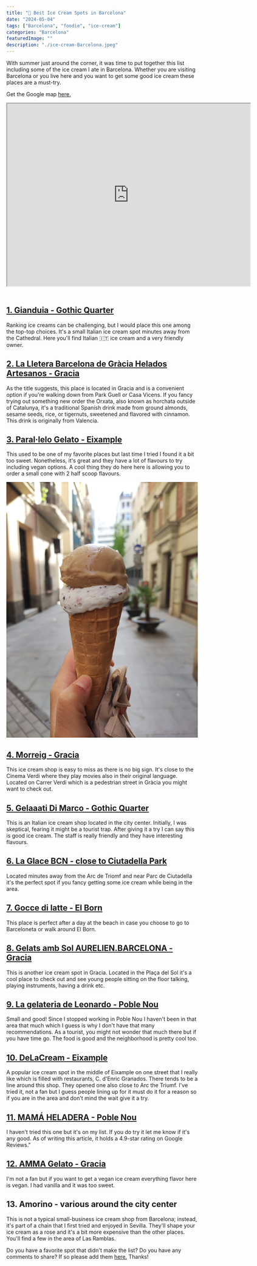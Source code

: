 ```yaml
---
title: "🍦 Best Ice Cream Spots in Barcelona"
date: "2024-05-04"
tags: ["Barcelona", "foodie", "ice-cream"]
categories: "Barcelona"
featuredImage: ""
description: "./ice-cream-Barcelona.jpeg"
---
```


With summer just around the corner, it was time to put together this list including some of the ice cream I ate in Barcelona. Whether you are visiting Barcelona or you live here and you want to get some good ice cream these places are a must-try.

Get the Google map <a href='https://www.google.com/maps/d/viewer?mid=1v9pdv7vsfMiQct1UY5CHAvmP7zWxFNM&ll=41.39321318240926%2C2.1799373499999852&z=15' target='_blank'>here.</a>

<div class="embed-responsive embed-responsive-4by3">
<iframe src="https://www.google.com/maps/d/embed?mid=1v9pdv7vsfMiQct1UY5CHAvmP7zWxFNM&ehbc=2E312F&noprof=1" width="640" height="480"></iframe>
</div><br />

## <a href='https://maps.app.goo.gl/j7nZvtQhqJbhDpWe8' target="_blank">1. Gianduia - Gothic Quarter</a>

Ranking ice creams can be challenging, but I would place this one among the top-top choices. It's a small Italian ice cream spot minutes away from the Cathedral. Here you'll find Italian 🇮🇹 ice cream and a very friendly owner.

## <a href='https://maps.app.goo.gl/nhUnVweVazw8YxwCA' target="_blank">2. La Lletera Barcelona de Gràcia Helados Artesanos - Gracia</a>

As the title suggests, this place is located in Gracia and is a convenient option if you're walking down from Park Guell or Casa Vicens. If you fancy trying out something new order the Orxata, also known as horchata outside of Catalunya, it's a traditional Spanish drink made from ground almonds, sesame seeds, rice, or tigernuts, sweetened and flavored with cinnamon. This drink is originally from Valencia.

## <a href='https://goo.gl/maps/KtHcvJYQSPGogBmi7' target="_blank">3. Paral·lelo Gelato - Eixample</a>

This used to be one of my favorite places but last time I tried I found it a bit too sweet. Nonetheless, it's great and they have a lot of flavours to try including vegan options. A cool thing they do here here is allowing you to order a small cone with 2 half scoop flavours.

![ice cream with 2 flavors](./ice-cream-Barcelona.jpeg)

## <a href='https://maps.app.goo.gl/uo8Md9Sjg13BGBEq6' target="_blank">4. Morreig - Gracia</a>

This ice cream shop is easy to miss as there is no big sign. It's close to the Cinema Verdi where they play movies also in their original language. Located on Carrer Verdi which is a pedestrian street in Gràcia you might want to check out.

## <a href='https://maps.app.goo.gl/fi29vFoFZcw6s5uW7' target="_blank">5. Gelaaati Di Marco - Gothic Quarter</a>

This is an Italian ice cream shop located in the city center. Initially, I was skeptical, fearing it might be a tourist trap. After giving it a try I can say this is good ice cream. The staff is really friendly and they have interesting flavours.

## <a href='https://maps.app.goo.gl/wp9KVTMaPQWhdqsYA' target="_blank">6. La Glace BCN - close to Ciutadella Park</a>

Located minutes away from the Arc de Triomf and near Parc de Ciutadella it's the perfect spot if you fancy getting some ice cream while being in the area.

## <a href='https://maps.app.goo.gl/9HmyDmyTWJgDu3Y48' target="_blank">7. Gocce di latte - El Born</a>

This place is perfect after a day at the beach in case you choose to go to Barceloneta or walk around El Born.

## <a href='https://maps.app.goo.gl/diaPfDkftCg9cpo76' target="_blank">8. Gelats amb Sol AURELIEN.BARCELONA - Gracia</a>

This is another ice cream spot in Gracia. Located in the Plaça del Sol it's a cool place to check out and see young people sitting on the floor talking, playing instruments, having a drink etc.

## <a href='https://maps.app.goo.gl/qRp1E8HnFzYsMAjp9' target="_blank">9. La gelateria de Leonardo - Poble Nou</a>

Small and good! Since I stopped working in Poble Nou I haven't been in that area that much which I guess is why I don't have that many recommendations. As a tourist, you might not wonder that much there but if you have time go. The food is good and the neighborhood is pretty cool too.

## <a href='https://maps.app.goo.gl/h3PjsXEP58DsooMP9' target="_blank">10. DeLaCream - Eixample</a>

A popular ice cream spot in the middle of Eixample on one street that I really like which is filled with restaurants, C. d'Enric Granados. There tends to be a line around this shop. They opened one also close to Arc the Triumf. I've tried it, not a fan but I guess people lining up for it must do it for a reason so if you are in the area and don't mind the wait give it a try.

## <a href='https://maps.app.goo.gl/jNKD5kUr6UT2zQA1A' target="_blank">11. MAMÁ HELADERA - Poble Nou</a>

I haven't tried this one but it's on my list. If you do try it let me know if it's any good. As of writing this article, it holds a 4.9-star rating on Google Reviews."

## <a href='https://goo.gl/maps/46AHFHkZR6oeUPN8A' target="_blank">12. AMMA Gelato - Gracia</a>

I'm not a fan but if you want to get a vegan ice cream everything flavor here is vegan. I had vanilla and it was too sweet.

## 13. Amorino - various around the city center

This is not a typical small-business ice cream shop from Barcelona; instead, it's part of a chain that I first tried and enjoyed in Sevilla. They'll shape your ice cream as a rose and it's a bit more expensive than the other places. You'll find a few in the area of Las Ramblas.

Do you have a favorite spot that didn't make the list? Do you have any comments to share? If so please add them <a href='https://form.typeform.com/to/uwP9ZmYM' target='_blank'>here.</a> Thanks!
